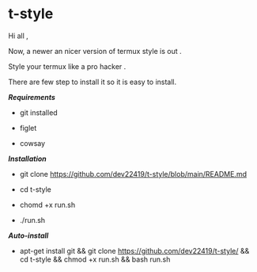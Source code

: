# t-style

Hi all ,

Now, a newer an nicer version of termux style is out .

Style your termux like a pro hacker .

There are few step to install it so it is easy to install.

*****Requirements*****

- git installed

- figlet 

- cowsay

*****Installation*****

- git clone https://github.com/dev22419/t-style/blob/main/README.md

- cd t-style

- chomd +x run.sh

- ./run.sh

*****Auto-install*****

- apt-get install git && git clone https://github.com/dev22419/t-style/ && cd t-style && chmod +x run.sh && bash run.sh


